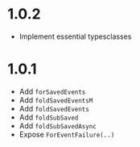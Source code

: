 1.0.2
=====
  * Implement essential typesclasses

1.0.1
=====
  * Add `forSavedEvents`
  * Add `foldSavedEventsM`
  * Add `foldSavedEvents`
  * Add `foldSubSaved`
  * Add `foldSubSavedAsync`
  * Expose `ForEventFailure(..)`